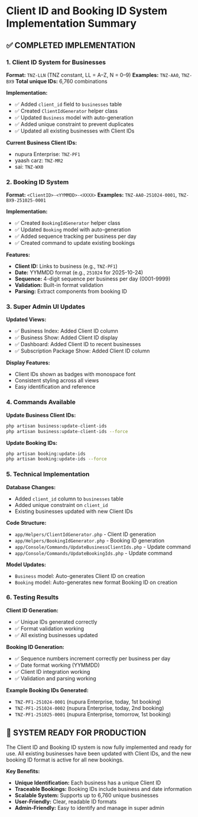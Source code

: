 # Client ID and Booking ID System Implementation Summary

## ✅ **COMPLETED IMPLEMENTATION**

### **1. Client ID System for Businesses**

**Format:** `TNZ-LLN` (TNZ constant, LL = A–Z, N = 0–9)
**Examples:** `TNZ-AA0`, `TNZ-BX9`
**Total unique IDs:** 6,760 combinations

**Implementation:**
- ✅ Added `client_id` field to `businesses` table
- ✅ Created `ClientIdGenerator` helper class
- ✅ Updated `Business` model with auto-generation
- ✅ Added unique constraint to prevent duplicates
- ✅ Updated all existing businesses with Client IDs

**Current Business Client IDs:**
- nupura Enterprise: `TNZ-PF1`
- yaash carz: `TNZ-MR2`
- sai: `TNZ-WX0`

### **2. Booking ID System**

**Format:** `<ClientID>-<YYMMDD>-<XXXX>`
**Examples:** `TNZ-AA0-251024-0001`, `TNZ-BX9-251025-0001`

**Implementation:**
- ✅ Created `BookingIdGenerator` helper class
- ✅ Updated `Booking` model with auto-generation
- ✅ Added sequence tracking per business per day
- ✅ Created command to update existing bookings

**Features:**
- **Client ID:** Links to business (e.g., `TNZ-PF1`)
- **Date:** YYMMDD format (e.g., `251024` for 2025-10-24)
- **Sequence:** 4-digit sequence per business per day (0001-9999)
- **Validation:** Built-in format validation
- **Parsing:** Extract components from booking ID

### **3. Super Admin UI Updates**

**Updated Views:**
- ✅ Business Index: Added Client ID column
- ✅ Business Show: Added Client ID display
- ✅ Dashboard: Added Client ID to recent businesses
- ✅ Subscription Package Show: Added Client ID column

**Display Features:**
- Client IDs shown as badges with monospace font
- Consistent styling across all views
- Easy identification and reference

### **4. Commands Available**

**Update Business Client IDs:**
```bash
php artisan business:update-client-ids
php artisan business:update-client-ids --force
```

**Update Booking IDs:**
```bash
php artisan booking:update-ids
php artisan booking:update-ids --force
```

### **5. Technical Implementation**

**Database Changes:**
- Added `client_id` column to `businesses` table
- Added unique constraint on `client_id`
- Existing businesses updated with new Client IDs

**Code Structure:**
- `app/Helpers/ClientIdGenerator.php` - Client ID generation
- `app/Helpers/BookingIdGenerator.php` - Booking ID generation
- `app/Console/Commands/UpdateBusinessClientIds.php` - Update command
- `app/Console/Commands/UpdateBookingIds.php` - Update command

**Model Updates:**
- `Business` model: Auto-generates Client ID on creation
- `Booking` model: Auto-generates new format Booking ID on creation

### **6. Testing Results**

**Client ID Generation:**
- ✅ Unique IDs generated correctly
- ✅ Format validation working
- ✅ All existing businesses updated

**Booking ID Generation:**
- ✅ Sequence numbers increment correctly per business per day
- ✅ Date format working (YYMMDD)
- ✅ Client ID integration working
- ✅ Validation and parsing working

**Example Booking IDs Generated:**
- `TNZ-PF1-251024-0001` (nupura Enterprise, today, 1st booking)
- `TNZ-PF1-251024-0002` (nupura Enterprise, today, 2nd booking)
- `TNZ-PF1-251025-0001` (nupura Enterprise, tomorrow, 1st booking)

## 🎯 **SYSTEM READY FOR PRODUCTION**

The Client ID and Booking ID system is now fully implemented and ready for use. All existing businesses have been updated with Client IDs, and the new booking ID format is active for all new bookings.

**Key Benefits:**
- **Unique Identification:** Each business has a unique Client ID
- **Traceable Bookings:** Booking IDs include business and date information
- **Scalable System:** Supports up to 6,760 unique businesses
- **User-Friendly:** Clear, readable ID formats
- **Admin-Friendly:** Easy to identify and manage in super admin

